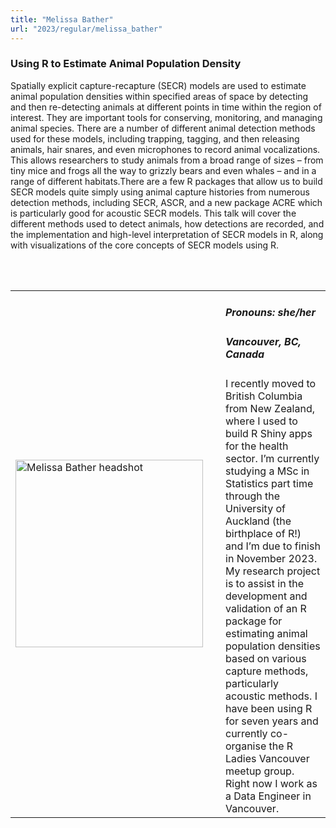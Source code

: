 ```yaml
---
title: "Melissa Bather"
url: "2023/regular/melissa_bather"
---
```


### Using R to Estimate Animal Population Density

Spatially explicit capture-recapture (SECR) models are used to estimate animal population densities within specified areas of space by detecting and then re-detecting animals at different points in time within the region of interest. They are important tools for conserving, monitoring, and managing animal species. There are a number of different animal detection methods used for these models, including trapping, tagging, and then releasing animals, hair snares, and even microphones to record animal vocalizations. This allows researchers to study animals from a broad range of sizes – from tiny mice and frogs all the way to grizzly bears and even whales – and in a range of different habitats.There are a few R packages that allow us to build SECR models quite simply using animal capture histories from numerous detection methods, including SECR, ASCR, and a new package ACRE which is particularly good for acoustic SECR models. This talk will cover the different methods used to detect animals, how detections are recorded, and the implementation and high-level interpretation of SECR models in R, along with visualizations of the core concepts of SECR models using R.

<br><br>

<table>
  <tr><td><img width="300px" style="float: left; padding: 0px 20px 0px 0px;" 
           src="../../../../img/speakers/speakers_2023/melissa_bather.jpg" alt="Melissa Bather headshot"></td>
  <td>
      <h5>Pronouns: she/her</h5>
      <h5>Vancouver, BC, Canada</h5>
      I recently moved to British Columbia from New Zealand, where I used to build R Shiny apps for the health sector. I’m currently studying a MSc in Statistics part time through the University of Auckland (the birthplace of R!) and I’m due to finish in November 2023. My research project is to assist in the development and validation of an R package for estimating animal population densities based on various capture methods, particularly acoustic methods. I have been using R for seven years and currently co-organise the R Ladies Vancouver meetup group. Right now I work as a Data Engineer in Vancouver.
      </td></tr>

</table>


